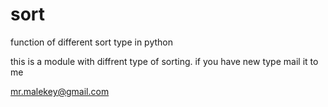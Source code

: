 # sort
function of different sort type in python

this is a module with diffrent type of sorting. if you have new type mail it to me

mr.malekey@gmail.com
